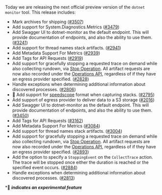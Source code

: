 Today we are releasing the next official preview version of the `dotnet monitor` tool. This release includes:

- Mark archives for shipping ([#3507](https://github.com/dotnet/dotnet-monitor/pull/3507))
- Add support for System.Diagnostics.Metrics ([#3479](https://github.com/dotnet/dotnet-monitor/pull/3479))
- Add Swagger UI to dotnet-monitor as the default endpoint. This will provide documentation of endpoints, and also the ability to use them. ([#3241](https://github.com/dotnet/dotnet-monitor/pull/3241))
- Add support for thread names stack artifacts. ([#2941](https://github.com/dotnet/dotnet-monitor/pull/2941))
- Add Metadata Support For Metrics ([#2939](https://github.com/dotnet/dotnet-monitor/pull/2939))
- Add Tags for API Requests ([#2919](https://github.com/dotnet/dotnet-monitor/pull/2919))
- Add support for gracefully stopping a requested trace on demand while also collecting rundown, via [Stop Operation](https://github.com/dotnet/dotnet-monitor/blob/main/documentation/api/operations-stop.md). All artifact requests are now also recorded under the [Operations API](https://github.com/dotnet/dotnet-monitor/blob/main/documentation/api/operations.md), regardless of if they have an egress provider specified. ([#2828](https://github.com/dotnet/dotnet-monitor/pull/2828))
- Handle exceptions when determining additional information about discovered processes. ([#2806](https://github.com/dotnet/dotnet-monitor/pull/2806))
- 🔬 Add support for [speedscope](https://speedscope.app) format when capturing stacks. ([#2795](https://github.com/dotnet/dotnet-monitor/pull/2795))
- Add support of egress provider to deliver data to a S3 storage ([#2016](https://github.com/dotnet/dotnet-monitor/pull/2016))
- Add Swagger UI to dotnet-monitor as the default endpoint. This will provide documentation of endpoints, and also the ability to use them. ([#3450](https://github.com/dotnet/dotnet-monitor/pull/3450))
- Add Tags for API Requests ([#3162](https://github.com/dotnet/dotnet-monitor/pull/3162))
- Add Metadata Support For Metrics ([#3084](https://github.com/dotnet/dotnet-monitor/pull/3084))
- Add support for thread names stack artifacts. ([#3004](https://github.com/dotnet/dotnet-monitor/pull/3004))
- Add support for gracefully stopping a requested trace on demand while also collecting rundown, via [Stop Operation](https://github.com/dotnet/dotnet-monitor/blob/main/documentation/api/operations-stop.md). All artifact requests are now also recorded under the [Operations API](https://github.com/dotnet/dotnet-monitor/blob/main/documentation/api/operations.md), regardless of if they have an egress provider specified. ([#2893](https://github.com/dotnet/dotnet-monitor/pull/2893))
- Add the option to specify a `StoppingEvent` on the `CollectTrace` action. The trace will be stopped once either the duration is reached or the specified event occurs. ([#2884](https://github.com/dotnet/dotnet-monitor/pull/2884))
- Handle exceptions when determining additional information about discovered processes. ([#2813](https://github.com/dotnet/dotnet-monitor/pull/2813))

\*🔬 **_indicates an experimental feature_**